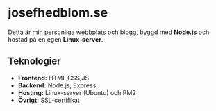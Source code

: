 # josefhedblom.se

Detta är min personliga webbplats och blogg, byggd med **Node.js** och hostad på en egen **Linux-server**.

## Teknologier
- **Frontend:** HTML,CSS,JS
- **Backend:** Node.js, Express
- **Hosting:** Linux-server (Ubuntu) och PM2
- **Övrigt:** SSL-certifikat
